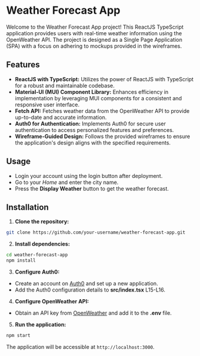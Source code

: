 # Weather Forecast App

Welcome to the Weather Forecast App project! This ReactJS TypeScript application provides users with real-time weather information using the OpenWeather API. The project is designed as a Single Page Application (SPA) with a focus on adhering to mockups provided in the wireframes.

## Features

- **ReactJS with TypeScript:** Utilizes the power of ReactJS with TypeScript for a robust and maintainable codebase.
- **Material-UI (MUI) Component Library:** Enhances efficiency in implementation by leveraging MUI components for a consistent and responsive user interface.
- **Fetch API:** Fetches weather data from the OpenWeather API to provide up-to-date and accurate information.
- **Auth0 for Authentication:** Implements Auth0 for secure user authentication to access personalized features and preferences.
- **Wireframe-Guided Design:** Follows the provided wireframes to ensure the application's design aligns with the specified requirements.

## Usage
- Login your account using the login button after deployment.
- Go to your *Home* and enter the city name.
- Press the **Display Weather** button to get the weather forecast.

## Installation

1. **Clone the repository:**
```bash
git clone https://github.com/your-username/weather-forecast-app.git
```

2. **Install dependencies:**
```bash
cd weather-forecast-app
npm install
```

3. **Configure Auth0:**
- Create an account on [Auth0](https://auth0.com/) and set up a new application.
- Add the Auth0 configuration details to **src/index.tsx** L15-L16.

4. **Configure OpenWeather API:**
- Obtain an API key from [OpenWeather](https://openweathermap.org/full-price#current) and add it to the **.env** file.

5. **Run the application:**
```bash
npm start
```
The application will be accessible at `http://localhost:3000`.